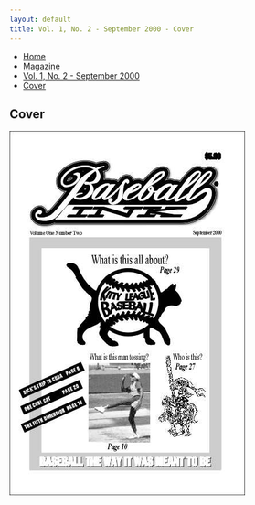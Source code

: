 ```yaml
---
layout: default
title: Vol. 1, No. 2 - September 2000 - Cover
---
```

<nav class="breadcrumb" aria-label="breadcrumbs">
  <ul>
    <li><a href="{{ site.url }}{{ site.baseurl }}/index.html">Home</a></li>
    <li><a href="../magazine-home.html">Magazine</a></li>
    <li><a href="{{ site.url }}{{ site.baseurl }}/pages/magazine/vol_1_no_2/bi_vol_1_no_2_home.html">Vol. 1, No. 2 - September 2000</a></li>
    <li class="is-active"><a href="#" aria-current="page">Cover</a></li>
  </ul>
</nav>

<section class="storycontent">
  <h1>Cover</h1>
  <img src="images/bi_vol_1_no_2_cover.jpg">
</section>
